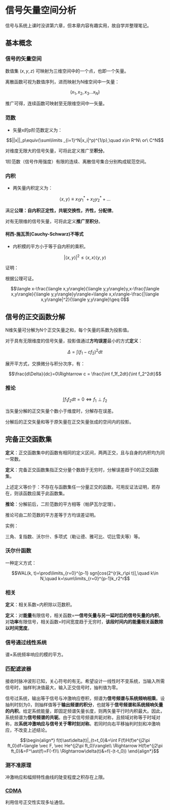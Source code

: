 # 信号矢量空间分析

信号与系统上课时没讲第六章，但本章内容有趣实用，故自学并整理笔记。

## 基本概念

### 信号的矢量空间

数值集 $(x, y, z)$ 可映射为三维空间中的一个点，也即一个矢量。

离散函数可视为数值序列，进而映射为N维空间中一矢量：

$$(x_1, x_2, x_3 ... x_N)$$

推广可得，连续函数可映射至无限维空间中一矢量。

### 范数

- 矢量x的p阶范数定义为：

$$||x||_p\equiv(\sum\limits _{i=1}^N|x_i|^p)^{1/p},\quad x\in R^N\ or\ C^N$$

对维度无限大的信号矢量，可将此定义推广至**积分**。

1阶范数（信号作用强度）有限的连续、离散信号集合分别构成赋范空间。

### 内积

- 两矢量内积定义为：

$$\langle x, y\rangle \equiv x_1y_1^* + x_2y_2^*+...$$

满足**公理：自内积正定性，共轭交换性，齐性，分配律**。

对有无限维的信号矢量，可将此定义**推广至积分**。

#### 柯西-施瓦茨(Cauchy-Schwarz)不等式

- 内积模的平方小于等于自内积的乘积。

$$|\langle x, y\rangle|^2 \leq \langle x, x\rangle \langle y, y\rangle$$

证明：

根据公理可证。

$$\langle x-\frac{\langle x,y\rangle}{\langle y,y\rangle}y,x-\frac{\langle x,y\rangle}{\langle y,y\rangle}y\rangle=\langle x,x\rangle-\frac{|\langle x,y\rangle|^2}{\langle y,y\rangle}\geq 0$$

## 信号的正交函数分解

N维矢量可分解为N个正交矢量之和，每个矢量的系数为投影值。

对于具有无限维度的信号矢量，投影值通过**方均误差**最小的方式**定义**：

$$\Delta = \int (f_1-cf_2)^2dt$$

展开平方式，交换微分与积分次序，有：

$$\frac{d\Delta}{dc}=0\Rightarrow c = \frac{\int f_1f_2dt}{\int f_2^2dt}$$

### 推论

$$\int f_1f_2dt = 0 \Leftrightarrow f_1\perp f_2$$

当矢量分解的正交矢量个数小于维度时，分解存在误差。

分解后的正交矢量和等于原矢量在正交矢量张成的空间内的投影。

## 完备正交函数集

**定义**：正交函数集中的函数有相同的定义区间，两两正交，且与自身的内积均为同一常数。

**定义**：完备正交函数集指正交分量个数趋于无穷时，分解误差趋于0的正交函数集。

上述定义等价于：不存在与函数集任一分量正交的函数。可用反证法证明，若存在，则该函数应属于此函数集。

**推论**：分解前后，二阶范数的平方相等（帕萨瓦尔定理）。

推论可由二阶范数的平方差等于方均误差证明。

实例：

三角、复指数、沃尔什、多项式（勒让德、雅可比、切比雪夫等）等。

### 沃尔什函数

一种定义方式：

$$WAL(k, t)=\prod\limits_{r=0}^{p-1} sgn[cos(2^{r}k_r\pi t)],\quad k\in N,\quad k=\sum\limits_{r=0}^{p-1}k_r2^r$$

### 相关

**定义**：相关系数=内积除以范数积。

**定义**：对**能量**有限信号，相关函数=**一信号矢量与另一延时后的信号矢量的内积**。对**功率**有限信号，相关函数=时间宽度趋于无穷时，**该段时间内的能量相关函数除以时间宽度**。

### 信号通过线性系统

谱×系统频率响应的模的平方。

### 匹配滤波器

接收时脉冲波形已知，关心符号的有无。希望设计一线性时不变系统，当输入所需信号时，抽样判决值最大，输入正交信号时，抽判值为零。

信号过系统，输出等于信号与冲激响应卷积，频谱为**信号频谱与系统频响相乘**。设抽判时刻为0，则抽样值等于**输出频谱的积分**，也就等于**信号频谱和系统频响矢量的内积**。给定系统能量，即固定频谱矢量长度，则两矢量平行时内积最大。因此，系统频谱为**信号频谱的共轭**。由于实信号频谱共轭对称，且频域对称等于时域对称，故**系统冲激响应与信号关于零时刻对称**。若同时向右平移抽判时刻和冲激响应，不改变上述结论。

$$\begin{align*}
f(t)\ast\delta(t)|_{t=t_0}&=\int F(f)H(f)e^{j2\pi ft_0}df=\langle \vec F, \vec He^{j2\pi ft_0}\rangle\\
\Rightarrow H(f)e^{j2\pi ft_0}&=F^\ast(f)=F(-f)\\
\Rightarrow\delta(t)&=f(-(t-t_0))
\end{align*}$$

### 测不准原理

冲激响应和幅频特性曲线的陡变程度之积存在上限。

### [CDMA](../../%E9%80%9A%E4%BF%A1/%E6%89%A9%E9%A2%91%E9%80%9A%E4%BF%A1/readme.md)

利用信号正交性实现多址通信。
